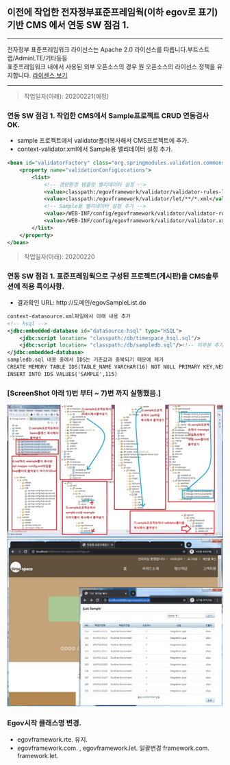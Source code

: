 ## 이전에 작업한 전자정부표준프레임웍(이하 egov로 표기)<br> 기반 CMS 에서 연동 SW 점검 1.
***
전자정부 표준프레임워크 라이선스는 Apache 2.0 라이선스를 따릅니다.부트스트랩/AdminLTE/기타등등<br>
표준프레임워크 내에서 사용된 외부 오픈소스의 경우 원 오픈소스의 라이선스 정책을 유지합니다.
[라이센스 보기](https://www.egovframe.go.kr/EgovLicense.jsp)
***
>작업일자(아래): 20200221(예정)
### 연동 SW 점검 1. 작업한 CMS에서 Sample프로젝트 CRUD 연동검사 OK.
- sample 프로젝트에서 validator폴더복사해서 CMS프로젝트에 추가.
- context-validator.xml에서 Sample용 밸리데이터 설정 추가.
```xml
<bean id="validatorFactory" class="org.springmodules.validation.commons.DefaultValidatorFactory">
    <property name="validationConfigLocations">
        <list>
            <!-- 경량환경 템플릿 밸리데이터 설정 -->
            <value>classpath:/egovframework/validator/validator-rules-let.xml</value>
            <value>classpath:/egovframework/validator/let/**/*.xml</value>
            <!-- Sample용 밸리데이터 설정 추가 -->
            <value>/WEB-INF/config/egovframework/validator/validator-rules.xml</value>
            <value>/WEB-INF/config/egovframework/validator/validator.xml</value>
        </list>
    </property>
</bean>
```

>작업일자(아래): 20200220
### 연동 SW 점검 1. 표준프레임웍으로 구성된 프로젝트(게시판)을 CMS솔루션에 적용 특이사항.
- 결과확인 URL: http://도메인/egovSampleList.do
```xml
context-datasource.xml파일에서 아래 내용 추가
<!-- hsql -->
<jdbc:embedded-database id="dataSource-hsql" type="HSQL">
	<jdbc:script location= "classpath:/db/timespace_hsql.sql"/>
	<jdbc:script location= "classpath:/db/sampledb.sql"/><!-- 이부분 추가 -->
</jdbc:embedded-database>
sampledb.sql 내용 중에서 IDS는 기존값과 중복되기 때문에 제거
CREATE MEMORY TABLE IDS(TABLE_NAME VARCHAR(16) NOT NULL PRIMARY KEY,NEXT_ID DECIMAL(30) NOT NULL)
INSERT INTO IDS VALUES('SAMPLE',115)
```

### [ScreenShot 아래 1)번 부터 ~ 7)번 까지 실행했음.]<br>
![ex_screenshot](./git_img/20200221.jpg)
![ex_screenshot](./git_img/20200221_2.jpg)

### Egov시작 클래스명 변경.
- egovframework.rte. 유지.
- egovframework.com. , egovframework.let. 일괄변경 framework.com. framework.let.   
